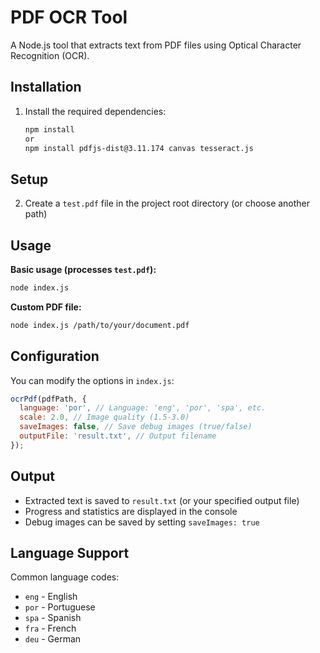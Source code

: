 # PDF OCR Tool

A Node.js tool that extracts text from PDF files using Optical Character Recognition (OCR).

## Installation

1. Install the required dependencies:
   ```bash
   npm install
   or
   npm install pdfjs-dist@3.11.174 canvas tesseract.js
   ```

## Setup

2. Create a `test.pdf` file in the project root directory (or choose another path)

## Usage

**Basic usage (processes `test.pdf`):**

```bash
node index.js
```

**Custom PDF file:**

```bash
node index.js /path/to/your/document.pdf
```

## Configuration

You can modify the options in `index.js`:

```javascript
ocrPdf(pdfPath, {
  language: 'por', // Language: 'eng', 'por', 'spa', etc.
  scale: 2.0, // Image quality (1.5-3.0)
  saveImages: false, // Save debug images (true/false)
  outputFile: 'result.txt', // Output filename
});
```

## Output

- Extracted text is saved to `result.txt` (or your specified output file)
- Progress and statistics are displayed in the console
- Debug images can be saved by setting `saveImages: true`

## Language Support

Common language codes:

- `eng` - English
- `por` - Portuguese
- `spa` - Spanish
- `fra` - French
- `deu` - German
